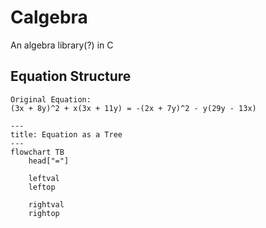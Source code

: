 # Calgebra
An algebra library(?) in C


## Equation Structure


```
Original Equation:
(3x + 8y)^2 + x(3x + 11y) = -(2x + 7y)^2 - y(29y - 13x)
```


```mermaid
---
title: Equation as a Tree
---
flowchart TB
	head["="]

	leftval
	leftop

	rightval
	rightop
```